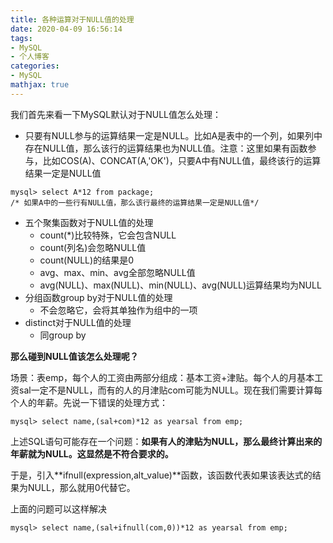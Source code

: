```yaml
---
title: 各种运算对于NULL值的处理
date: 2020-04-09 16:56:14
tags:
- MySQL
- 个人博客
categories:
- MySQL
mathjax: true
---
```


我们首先来看一下MySQL默认对于NULL值怎么处理：

- 只要有NULL参与的运算结果一定是NULL。比如A是表中的一个列，如果列中存在NULL值，那么该行的运算结果也为NULL值。注意：这里如果有函数参与，比如COS(A)、CONCAT(A,'OK')，只要A中有NULL值，最终该行的运算结果一定是NULL值

```mysql
mysql> select A*12 from package;
/* 如果A中的一些行有NULL值，那么该行最终的运算结果一定是NULL值*/ 
```

- 五个聚集函数对于NULL值的处理
  - count(*)比较特殊，它会包含NULL
  - count(列名)会忽略NULL值
  - count(NULL)的结果是0
  - avg、max、min、avg全部忽略NULL值
  - avg(NULL)、max(NULL)、min(NULL)、avg(NULL)运算结果均为NULL
- 分组函数group by对于NULL值的处理
  - 不会忽略它，会将其单独作为组中的一项
- distinct对于NULL值的处理
  - 同group by



**那么碰到NULL值该怎么处理呢？**

场景：表emp，每个人的工资由两部分组成：基本工资+津贴。每个人的月基本工资sal一定不是NULL，而有的人的月津贴com可能为NULL。现在我们需要计算每个人的年薪。先说一下错误的处理方式：

```mysql
mysql> select name,(sal+com)*12 as yearsal from emp;
```

上述SQL语句可能存在一个问题：**如果有人的津贴为NULL，那么最终计算出来的年薪就为NULL。这显然是不符合要求的。**



于是，引入**ifnull(expression,alt_value)**函数，该函数代表如果该表达式的结果为NULL，那么就用0代替它。

上面的问题可以这样解决

```mysql
mysql> select name,(sal+ifnull(com,0))*12 as yearsal from emp;
```

